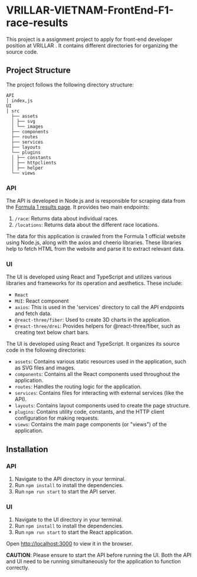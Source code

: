# VRILLAR-VIETNAM-FrontEnd-F1-race-results

This project is a assignment project to apply for front-end developer position at VRILLAR . It contains different directories for organizing the source code.

## Project Structure

The project follows the following directory structure:

```
API
│ index,js
UI
│ src
  ├── assets
  │ ├── svg
  │ └── images
  ├── components
  ├── routes
  ├── services
  ├── layouts
  └── plugins
  │ ├── constants
  │ ├── httpclients
  │ ├── helper
  └── views
```

### API

The API is developed in Node.js and is responsible for scraping data from the [Formula 1 results page](https://www.formula1.com/en/results.html/2023/races.html). It provides two main endpoints:

1. `/race`: Returns data about individual races.
2. `/locations`: Returns data about the different race locations.

The data for this application is crawled from the Formula 1 official website using Node.js, along with the axios and cheerio libraries. These libraries help to fetch HTML from the website and parse it to extract relevant data.

### UI

The UI is developed using React and TypeScript and utilizes various libraries and frameworks for its operation and aesthetics. These include:

- `React`
- `MUI`: React component
- `axios`: This is used in the 'services' directory to call the API endpoints and fetch data.
- `@react-three/fiber`: Used to create 3D charts in the application.
- `@react-three/drei`: Provides helpers for @react-three/fiber, such as creating text below chart bars.

The UI is developed using React and TypeScript. It organizes its source code in the following directories:

- `assets`: Contains various static resources used in the application, such as SVG files and images.
- `components`: Contains all the React components used throughout the application.
- `routes`: Handles the routing logic for the application.
- `services`: Contains files for interacting with external services (like the API).
- `layouts`: Contains layout components used to create the page structure.
- `plugins`: Contains utility code, constants, and the HTTP client configuration for making requests.
- `views`: Contains the main page components (or "views") of the application.

## Installation

### API

1. Navigate to the API directory in your terminal.
2. Run `npm install` to install the dependencies.
3. Run `npm run start` to start the API server.

### UI

1. Navigate to the UI directory in your terminal.
2. Run `npm install` to install the dependencies.
3. Run `npm run start` to start the React application.

Open [http://localhost:3000](http://localhost:3000) to view it in the browser.

**CAUTION**: Please ensure to start the API before running the UI. Both the API and UI need to be running simultaneously for the application to function correctly.
